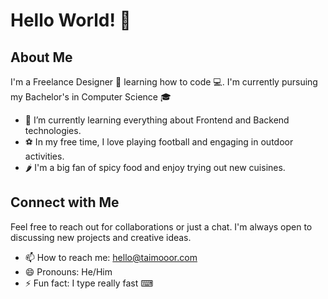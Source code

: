 # Hello World! 👋 

## About Me

I'm a Freelance Designer 🎨 learning how to code 💻. I'm currently pursuing my Bachelor's in Computer Science 🎓

- 🌱 I’m currently learning everything about Frontend and Backend technologies.
- ⚽ In my free time, I love playing football and engaging in outdoor activities.
- 🌶️ I'm a big fan of spicy food and enjoy trying out new cuisines.

## Connect with Me

Feel free to reach out for collaborations or just a chat. I'm always open to discussing new projects and creative ideas.

- 📫 How to reach me: hello@taimooor.com
- 😄 Pronouns: He/Him
- ⚡ Fun fact: I type really fast ⌨
